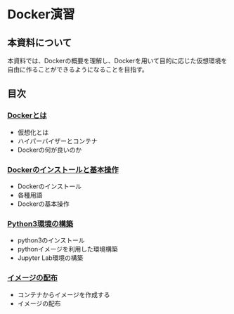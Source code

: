# Docker演習

## 本資料について
本資料では、Dockerの概要を理解し、Dockerを用いて目的に応じた仮想環境を自由に作ることができるようになることを目指す。

## 目次

### [Dockerとは](wid/README.md)

 * 仮想化とは
 * ハイパーバイザーとコンテナ
 * Dockerの何が良いのか

### [Dockerのインストールと基本操作](stp/README.md)

 * Dockerのインストール
 * 各種用語
 * Dockerの基本操作

 ### [Python3環境の構築](python/README.md)

 * python3のインストール
 * pythonイメージを利用した環境構築
 * Jupyter Lab環境の構築

 ### [イメージの配布](distimg/README.md)

 * コンテナからイメージを作成する
 * イメージの配布